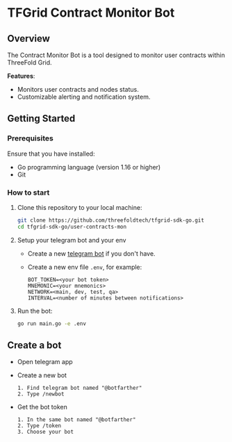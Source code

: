 # TFGrid Contract Monitor Bot

## Overview

The Contract Monitor Bot is a tool designed to monitor user contracts within ThreeFold Grid. 

**Features**:
- Monitors user contracts and nodes status.
- Customizable alerting and notification system.

## Getting Started

### Prerequisites

Ensure that you have installed:

- Go programming language (version 1.16 or higher)
- Git

### How to start 

1. Clone this repository to your local machine:

   ```bash
   git clone https://github.com/threefoldtech/tfgrid-sdk-go.git
   cd tfgrid-sdk-go/user-contracts-mon
   ```

2. Setup your telegram bot and your env

    - Create a new [telegram bot](README.md#create-a-bot) if you don't have.
    - Create a new env file `.env`, for example:

        ```env
        BOT_TOKEN=<your bot token>
        MNEMONIC=<your mnemonics>
        NETWORK=<main, dev, test, qa>
        INTERVAL=<number of minutes between notifications>
        ```

3. Run the bot:

    ```bash
    go run main.go -e .env
    ```

## Create a bot

- Open telegram app
- Create a new bot

    ```ordered
    1. Find telegram bot named "@botfarther"
    2. Type /newbot
    ```

- Get the bot token

    ```ordered
    1. In the same bot named "@botfarther"
    2. Type /token
    3. Choose your bot
    ```

